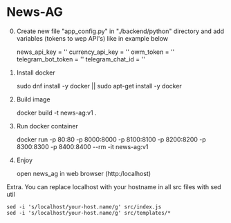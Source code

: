 # News-AG

0. Create new file "app_config.py" in "./backend/python" directory 
and add variables (tokens to wep API's) like in example below

    news_api_key = ''
    currency_api_key = ''
    owm_token = ''
    telegram_bot_token = ''
    telegram_chat_id = ''

1. Install docker

    sudo dnf install -y docker || sudo apt-get install -y docker

2. Build image

    docker build -t news-ag:v1 .

3. Run docker container

    docker run -p 80:80 -p 8000:8000 -p 8100:8100 -p 8200:8200 -p 8300:8300 -p 8400:8400 --rm -it news-ag:v1

4. Enjoy

    open news_ag in web browser (http:/localhost)

Extra. You can replace localhost with your hostname in all src files with sed util

    sed -i 's/localhost/your-host.name/g' src/index.js 
    sed -i 's/localhost/your-host.name/g' src/templates/* 